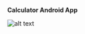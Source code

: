 **Calculator Android App**


![alt text](https://github.com/KaboOA/BookAndroidApp/blob/master/app/src/main/res/screen/book_app.gif)
